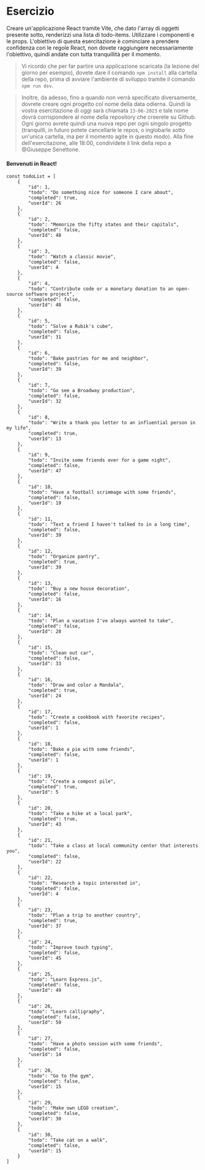 # Esercizio

Creare un'applicazione React tramite Vite, che dato l'array di oggetti presente sotto, renderizzi una lista di todo-items. Utilizzare i componenti e le props.
L'obiettivo di questa esercitazione è cominciare a prendere confidenza con le regole React, non dovete raggiungere necessariamente l'obiettivo, quindi andate con tutta tranquillità per il momento.

> Vi ricordo che per far partire una applicazione scaricata (la lezione del giorno per esempio), dovete dare il comando `npm install` alla cartella della repo, prima di avviare l'ambiente di sviluppo tramite il comando `npm run dev`.

> Inoltre, da adesso, fino a quando non verrà specificato diversamente, dovrete creare ogni progetto col nome della data odierna. Quindi la vostra esercitazione di oggi sarà chiamata `13-06-2023` e tale nome dovrà corrispondere al nome della repository che creerete su Github. Ogni giorno avrete quindi una nuova repo per ogni singolo progetto (tranquilli, in futuro potete cancellarle le repos, o inglobarle sotto un'unica cartella, ma per il momento agite in questo modo). Alla fine dell'esercitazione, alle 18:00, condividete il link della repo a @Giuseppe Senettone.

#### Benvenuti in React!

```
const todoList = [
    {
        "id": 1,
        "todo": "Do something nice for someone I care about",
        "completed": true,
        "userId": 26
    },
    {
        "id": 2,
        "todo": "Memorize the fifty states and their capitals",
        "completed": false,
        "userId": 48
    },
    {
        "id": 3,
        "todo": "Watch a classic movie",
        "completed": false,
        "userId": 4
    },
    {
        "id": 4,
        "todo": "Contribute code or a monetary donation to an open-source software project",
        "completed": false,
        "userId": 48
    },
    {
        "id": 5,
        "todo": "Solve a Rubik's cube",
        "completed": false,
        "userId": 31
    },
    {
        "id": 6,
        "todo": "Bake pastries for me and neighbor",
        "completed": false,
        "userId": 39
    },
    {
        "id": 7,
        "todo": "Go see a Broadway production",
        "completed": false,
        "userId": 32
    },
    {
        "id": 8,
        "todo": "Write a thank you letter to an influential person in my life",
        "completed": true,
        "userId": 13
    },
    {
        "id": 9,
        "todo": "Invite some friends over for a game night",
        "completed": false,
        "userId": 47
    },
    {
        "id": 10,
        "todo": "Have a football scrimmage with some friends",
        "completed": false,
        "userId": 19
    },
    {
        "id": 11,
        "todo": "Text a friend I haven't talked to in a long time",
        "completed": false,
        "userId": 39
    },
    {
        "id": 12,
        "todo": "Organize pantry",
        "completed": true,
        "userId": 39
    },
    {
        "id": 13,
        "todo": "Buy a new house decoration",
        "completed": false,
        "userId": 16
    },
    {
        "id": 14,
        "todo": "Plan a vacation I've always wanted to take",
        "completed": false,
        "userId": 28
    },
    {
        "id": 15,
        "todo": "Clean out car",
        "completed": false,
        "userId": 33
    },
    {
        "id": 16,
        "todo": "Draw and color a Mandala",
        "completed": true,
        "userId": 24
    },
    {
        "id": 17,
        "todo": "Create a cookbook with favorite recipes",
        "completed": false,
        "userId": 1
    },
    {
        "id": 18,
        "todo": "Bake a pie with some friends",
        "completed": false,
        "userId": 1
    },
    {
        "id": 19,
        "todo": "Create a compost pile",
        "completed": true,
        "userId": 5
    },
    {
        "id": 20,
        "todo": "Take a hike at a local park",
        "completed": true,
        "userId": 43
    },
    {
        "id": 21,
        "todo": "Take a class at local community center that interests you",
        "completed": false,
        "userId": 22
    },
    {
        "id": 22,
        "todo": "Research a topic interested in",
        "completed": false,
        "userId": 4
    },
    {
        "id": 23,
        "todo": "Plan a trip to another country",
        "completed": true,
        "userId": 37
    },
    {
        "id": 24,
        "todo": "Improve touch typing",
        "completed": false,
        "userId": 45
    },
    {
        "id": 25,
        "todo": "Learn Express.js",
        "completed": false,
        "userId": 49
    },
    {
        "id": 26,
        "todo": "Learn calligraphy",
        "completed": false,
        "userId": 50
    },
    {
        "id": 27,
        "todo": "Have a photo session with some friends",
        "completed": false,
        "userId": 14
    },
    {
        "id": 28,
        "todo": "Go to the gym",
        "completed": false,
        "userId": 15
    },
    {
        "id": 29,
        "todo": "Make own LEGO creation",
        "completed": false,
        "userId": 30
    },
    {
        "id": 30,
        "todo": "Take cat on a walk",
        "completed": false,
        "userId": 15
    }
]
